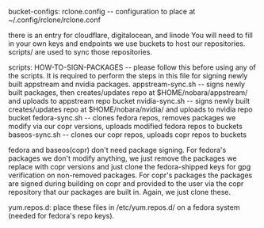 bucket-configs:
rclone.config -- configuration to place at ~/.config/rclone/rclone.conf

there is an entry for cloudflare, digitalocean, and linode
You will need to fill in your own keys and endpoints
we use buckets to host our repositories. scripts/ are used to sync those repositories.

scripts:
HOW-TO-SIGN-PACKAGES -- please follow this before using any of the scripts. It is required to perform the steps in this file for signing newly built appstream and nvidia packages.
appstream-sync.sh -- signs newly built packages, then creates/updates repo at $HOME/nobara/appstream/ and uploads to appstream repo bucket
nvidia-sync.sh -- signs newly built creates/updates repo at $HOME/nobara/nvidia/ and uploads to nvidia repo bucket
fedora-sync.sh -- clones fedora repos, removes packages we modify via our copr versions, uploads modified fedora repos to buckets
baseos-sync.sh -- clones our copr repos, uploads copr repos to buckets

fedora and baseos(copr) don't need package signing. 
For fedora's packages we don't modify anything, we just remove the packages we replace with copr versions and just clone the fedora-shipped keys for gpg verification on non-removed packages.
For copr's packages the packages are signed during building on copr and provided to the user via the copr repository that our packages are built in. Again, we just clone these.

yum.repos.d:
place these files in /etc/yum.repos.d/ on a fedora system (needed for fedora's repo keys).

